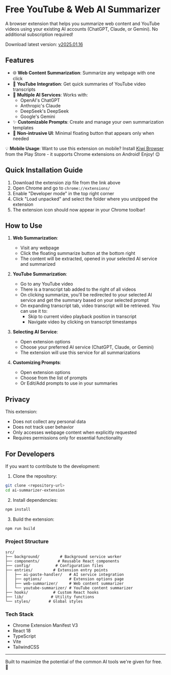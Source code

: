 # Free YouTube & Web AI Summarizer

A browser extension that helps you summarize web content and YouTube videos using your existing AI accounts (ChatGPT, Claude, or Gemini). No additional subscription required!

Download latest version: [v2025.01.16](https://github.com/DMGithinji/ai-summarizer-extension/releases/tag/v2025.01.16)

## Features

- 🌐 **Web Content Summarization**: Summarize any webpage with one click
- 🎥 **YouTube Integration**: Get quick summaries of YouTube video transcripts
- 🤖 **Multiple AI Services**: Works with:
  - OpenAI's ChatGPT
  - Anthropic's Claude
  - DeepSeek's DeepSeek
  - Google's Gemini
- ✨ **Customizable Prompts**: Create and manage your own summarization templates
- 🎯 **Non-intrusive UI**: Minimal floating button that appears only when needed

💡 **Mobile Usage**: Want to use this extension on mobile? Install [Kiwi Browser](https://play.google.com/store/apps/details?id=com.kiwibrowser.browser&pcampaignid=web_share) from the Play Store - it supports Chrome extensions on Android! Enjoy! 😉

## Quick Installation Guide

1. Download the extension zip file from the link above
2. Open Chrome and go to `chrome://extensions/`
3. Enable "Developer mode" in the top right corner
4. Click "Load unpacked" and select the folder where you unzipped the extension
5. The extension icon should now appear in your Chrome toolbar!

## How to Use

1. **Web Summarization**:
   - Visit any webpage
   - Click the floating summarize button at the bottom right
   - The content will be extracted, opened in your selected AI service and summarized

2. **YouTube Summarization**:
   - Go to any YouTube video
   - There is a transcript tab added to the right of all videos
   - On clicking summarize, you'll be redirected to your selected AI service and get the summary based on your selected prompt
   - On expanding transcript tab, video transcript will be retrieved. You can use it to:
     - Skip to current video playback position in transcript
     - Navigate video by clicking on transcript timestamps

3. **Selecting AI Service**:
   - Open extension options
   - Choose your preferred AI service (ChatGPT, Claude, or Gemini)
   - The extension will use this service for all summarizations

4. **Customizing Prompts**:
   - Open extension options
   - Choose from the list of prompts
   - Or Edit/Add prompts to use in your summaries

## Privacy

This extension:
- Does not collect any personal data
- Does not track user behavior
- Only accesses webpage content when explicitly requested
- Requires permissions only for essential functionality

## For Developers

If you want to contribute to the development:

1. Clone the repository:
```bash
git clone <repository-url>
cd ai-summarizer-extension
```

2. Install dependencies:
```bash
npm install
```

3. Build the extension:
```bash
npm run build
```

### Project Structure

```
src/
├── background/         # Background service worker
├── components/        # Reusable React components
├── config/           # Configuration files
├── entries/         # Extension entry points
│   ├── ai-paste-handler/   # AI service integration
│   ├── options/            # Extension options page
│   ├── web-summarizer/     # Web content summarizer
│   └── youtube-summarizer/ # YouTube content summarizer
├── hooks/           # Custom React hooks
├── lib/            # Utility functions
└── styles/        # Global styles
```

### Tech Stack
- Chrome Extension Manifest V3
- React 18
- TypeScript
- Vite
- TailwindCSS

---

Built to maximize the potential of the common AI tools we're given for free. 🚀
